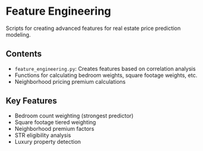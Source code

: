 # Feature Engineering

Scripts for creating advanced features for real estate price prediction modeling.

## Contents

- `feature_engineering.py`: Creates features based on correlation analysis
- Functions for calculating bedroom weights, square footage weights, etc.
- Neighborhood pricing premium calculations

## Key Features

- Bedroom count weighting (strongest predictor)
- Square footage tiered weighting
- Neighborhood premium factors
- STR eligibility analysis
- Luxury property detection

